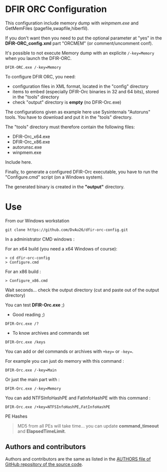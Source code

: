 # DFIR ORC Configuration

This configuration include memory dump with _winpmem.exe_
and GetMemFiles (pagefile,swapfile,hiberfil).

If you don't want then you need to put the optional parameter at "yes"
in the __DFIR-ORC_config.xml__ part "ORCMEM" (or comment/uncomment conf).

It's possible to not execute Memory dump with an explicite `/-key=Memory` when
you launch the DFIR-ORC.

```
DFIR-ORC.exe /-key=Memory
```

To configure DFIR ORC, you need:
* configuration files in XML format, located in the "config" directory
* items to embed (especially DFIR-Orc binaries in 32 and 64 bits),
stored in the "tools" directory
* check "output" directory is __empty__ (no DFIR-Orc.exe)

The configurations given as example here use Sysinternals "Autoruns"
tools. You have to download and put it in the "tools" directory.

The "tools" directory must therefore contain the following files:
* DFIR-Orc_x64.exe
* DFIR-Orc_x86.exe
* autorunsc.exe
* winpmem.exe

Include here.

Finally, to generate a configured DFIR-Orc executable, you have to run
the "Configure.cmd" script (on a Windows system).

The generated binary is created in the __"output"__ directory.

# Use

From our Windows workstation

```
git clone https://github.com/DvAu26/dfir-orc-config.git
```

In a administrator CMD windows :

For an x64 build (you need a x64 Windows of course):

```
> cd dfir-orc-config
> Configure.cmd
```

For an x86 build :

```
> Configure_x86.cmd
```

Wait seconds... check the output directory (cut and paste out of the output directory)

You can test __DFIR-Orc.exe__ ;)

- Good reading ;)
```
DFIR-Orc.exe /?
```

- To know archives and commands set
```
DFIR-Orc.exe /keys
```

You can add or del commands or archives with `+key=` or `-key=`.

For example you can just do memory with this command :

```
DFIR-Orc.exe /-key=Main
```

Or just the main part with :

```
DFIR-Orc.exe /-key=Memory
```

You can add NTFSInfoHashPE and FatInfoHashPE with this command :

```
DFIR-Orc.exe /+key=NTFSInfoHashPE,FatInfoHashPE
```

PE Hashes
> MD5 from all PEs will take time... you can update __command_timeout__ and __ElapsedTimeLimit__.

## Authors and contributors

Authors and contributors are the same as listed in the
[AUTHORS file of GitHub repository of the source code](https://github.com/dfir-orc/dfir-orc/blob/master/AUTHORS.txt).
